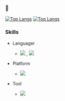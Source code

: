 ### :purple_heart:  
                    
<!-- ### 저의 취미는 마라톤, 영화감상입니다. :running:, :clapper: -->


[![Top Langs](https://github-readme-stats.vercel.app/api/top-langs/?username=chokwonsik)](https://github.com/anuraghazra/github-readme-stats)
[![Top Langs](https://github-readme-stats.vercel.app/api/top-langs/?username=chokwonsik&layout=compact)](https://github.com/anuraghazra/github-readme-stats)

### Skills

* Languager
  * <img src="https://img.shields.io/badge/Python-3776AB?style=flat-square&logo=Python&logoColor=white"/> , <img src="https://img.shields.io/badge/Kotlin-7F52FF?style=flat-square&logo=Kotlin&logoColor=white"/>

* Platform
  * <img src="https://img.shields.io/badge/Android-3DDC84?style=flat-square&logo=Android&logoColor=white"/>

* Tool
  * <img src="https://img.shields.io/badge/Git-F05032?style=flat-square&logo=Git&logoColor=white"/>

  